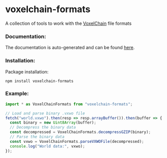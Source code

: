 # voxelchain-formats

A collection of tools to work with the [VoxelChain](https://voxelchain.app/) file formats

### Documentation:
The documentation is auto-generated and can be found [here](https://voxelchain.github.io/voxelchain-formats/docs).

### Installation:
Package installation:
````
npm install voxelchain-formats
````

### Example:
````ts
import * as VoxelChainFormats from "voxelchain-formats";

// Load and parse binary .vxwo file
fetch("world.vxwo").then(resp => resp.arrayBuffer()).then(buffer => {
  const binary = new Uint8Array(buffer);
  // Decompress the binary data
  const decompressed = VoxelChainFormats.decompressGZIP(binary);
  // Parse the binary data
  const vxwo = VoxelChainFormats.parseVXWOFile(decompressed);
  console.log("World data:", vxwo);
});

````
